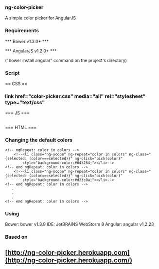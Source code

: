 
### ng-color-picker
A simple color picker for AngularJS


### Requirements

*** Bower v1.3.0+ ***

*** AngularJS v1.2.0+ ***

("bower install angular" command on the project's directory)


### Script

== CSS ==

### link href="color-picker.css" media="all" rel="stylesheet" type="text/css"

=== JS ===

## <script src="bower_components/angular/angular.min.js"></script>
## <script src="color-picker.js"></script>
## <script src="example.js"></script>

=== HTML ===

<!--<ng-color-picker selected='selected' customized-colors="colors"></ng-color-picker>-->


### Changing the default colors


<!--<ul>-->
    <!-- ngRepeat: color in colors -->
        <!--<li class="ng-scope" ng-repeat="color in colors" ng-class="{selected: (color===selected)}" ng-click="pick(color)"
            style="background-color:#643264;"></li>-->
    <!-- end ngRepeat: color in colors -->
        <!--<li class="ng-scope" ng-repeat="color in colors" ng-class="{selected: (color===selected)}" ng-click="pick(color)"
            style="background-color:#d23c0a;"></li>-->
    <!-- end ngRepeat: color in colors -->
       .
       .
       .
    <!-- end ngRepeat: color in colors -->
<!--</ul>-->


### Using

Bower: bower v1.3.9
IDE: JetBRAINS WebStorm 8
Angular: angular v1.2.23


### Based on

## [http://ng-color-picker.herokuapp.com](http://ng-color-picker.herokuapp.com/)

